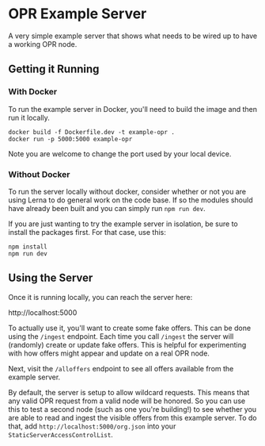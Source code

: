 # OPR Example Server

A very simple example server that shows what needs to be wired up to have
a working OPR node.

## Getting it Running

### With Docker
To run the example server in Docker, you'll need to build the image and then run
it locally.

```
docker build -f Dockerfile.dev -t example-opr .
docker run -p 5000:5000 example-opr
```

Note you are welcome to change the port used by your local device.

### Without Docker
To run the server locally without docker, consider whether or not you are using
Lerna to do general work on the code base. If so the modules should have already
been built and you can simply run `npm run dev`.

If you are just wanting to try the example server in isolation, be sure to
install the packages first. For that case, use this:

```
npm install
npm run dev
```

## Using the Server
Once it is running locally, you can reach the server here:

http://localhost:5000

To actually use it, you'll want to create some fake offers. This can be done
using the `/ingest` endpoint. Each time you call `/ingest` the server will
(randomly) create or update fake offers. This is helpful for experimenting with
how offers might appear and update on a real OPR node.

Next, visit the `/alloffers` endpoint to see all offers available from the
example server.

By default, the server is setup to allow wildcard requests. This means that any
valid OPR request from a valid node will be honored. So you can use this to test
a second node (such as one you're building!) to see whether you are able to read
and ingest the visible offers from this example server. To do that, add
`http://localhost:5000/org.json` into your `StaticServerAccessControlList`.